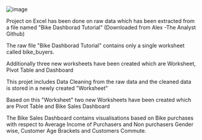 ![image](https://github.com/Susanta-Analyst/Excel-Project/assets/165849794/97a1883a-9eed-43b9-9505-be62808e1eec)



Project on Excel has been done on raw data which has been extracted from a file named "Bike Dashborad Tutorial" (Downloaded from Alex -The Analyst Github)

The raw file "Bike Dashborad Tutorial" contains only a single worksheet called bike_buyers.

Additionally three new worksheets have been created which are Worksheet, Pivot Table and Dashboard

This projet includes Data Cleaning from the raw data and the cleaned data is stored in a newly created "Worksheet"

Based on this "Worksheet" two new Worksheets have been created which are Pivot Table and Bike Sales Dashboard

The Bike Sales Dashboard contains visualisations based on Bike purchases with respect to Average Income of Purchasers and Non purchasers Gender wise, Customer Age Brackets and Customers Commute.

